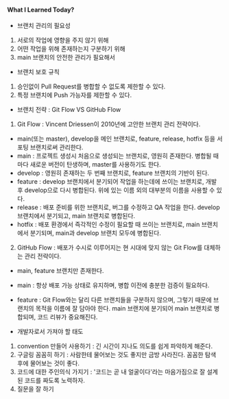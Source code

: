 #### What I Learned Today?
- 브랜치 관리의 필요성
1. 서로의 작업에 영향을 주지 않기 위해
2. 어떤 작업을 위해 존재하는지 구분하기 위해
3. main 브랜치의 안전한 관리가 필요해서  

- 브랜치 보호 규칙
1. 승인없이 Pull Request를 병합할 수 없도록 제한할 수 있다.
2. 특정 브랜치에 Push 가능자를 제한할 수 있다.  

- 브랜치 전략 : Git Flow VS GitHub Flow
1. Git Flow : Vincent Driessen이 2010년에 고안한 브랜치 관리 전략이다.  
- main(또는 master), develop을 메인 브랜치로, feature, release, hotfix 등을 서포팅 브랜치로써 관리한다.
- main : 프로젝트 생성시 처음으로 생성되는 브랜치로, 영원히 존재한다. 병합될 때 마다 새로운 버전이 탄생하며, master를 사용하기도 한다.
- develop : 영원히 존재하는 두 번째 브랜치로, feature 브랜치의 기반이 된다.
- feature : develop 브랜치에서 분기되어 작업을 하는데에 쓰이는 브랜치로, 개발 후 develop으로 다시 병합된다. 위에 있는 이름 외의 대부분의 이름을 사용할 수 있다.
- release : 배포 준비를 위한 브랜치로, 버그를 수정하고 QA 작업을 한다. develop 브랜치에서 분기되고, main 브랜치로 병합된다.
- hotfix : 배포 환경에서 즉각적인 수정이 필요할 때 쓰이는 브랜치로, main 브랜치에서 분기되며, main과 develop 브랜치 모두에 병합된다.
2. GitHub Flow : 배포가 수시로 이루어지는 현 시대에 맞지 않는 Git Flow를 대체하는 관리 전략이다.
- main, feature 브랜치만 존재한다.
- main : 항상 배포 가능 상태로 유지하며, 병합 이전에 충분한 검증이 필요하다.
- feature : Git Flow와는 달리 다른 브랜치들을 구분하지 않으며, 그렇기 때문에 브랜치의 목적을 이름에 잘 담아야 한다. main 브랜치에 분기되어 main 브랜치로 병합되며, 코드 리뷰가 중요해진다.  

- 개발자로서 가져야 할 태도
1. convention 만들어 사용하기 : 긴 시간이 지나도 의도를 쉽게 파악하게 해준다.
2. 구글링 꼼꼼히 하기 : 사람한테 물어보는 것도 좋지만 금방 사라진다. 꼼꼼한 탐색 후에 물어보는 것이 좋다.
3. 코드에 대한 주인의식 가지기 : '코드는 곧 내 얼굴이다'라는 마음가짐으로 잘 설계된 코드를 짜도록 노력하자.
4. 질문을 잘 하기